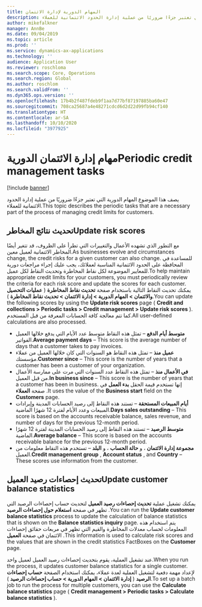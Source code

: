 ```yaml
---
title: المهام الدورية لإدارة الائتمان
description: يصف هذا الموضوع المهام الدورية التي تعتبر جزءًا ضروريًا من عملية إدارة الحدود الائتمانية للعملاء.
author: mikefalkner
manager: AnnBe
ms.date: 09/04/2019
ms.topic: article
ms.prod: ''
ms.service: dynamics-ax-applications
ms.technology: ''
audience: Application User
ms.reviewer: roschloma
ms.search.scope: Core, Operations
ms.search.region: Global
ms.author: roschlom
ms.search.validFrom: ''
ms.dyn365.ops.version: ''
ms.openlocfilehash: 17b4b2f487fdeb9f1aa7d77bf87197885ba60e47
ms.sourcegitcommit: 708ca25687a4e48271cdcd6d2d22d99fb94cf140
ms.translationtype: HT
ms.contentlocale: ar-SA
ms.lasthandoff: 10/10/2020
ms.locfileid: "3977925"
---
```

# <a name="periodic-credit-management-tasks"></a><span data-ttu-id="fc236-103">مهام إدارة الائتمان الدورية</span><span class="sxs-lookup"><span data-stu-id="fc236-103">Periodic credit management tasks</span></span>

[!include [banner](../includes/banner.md)]

<span data-ttu-id="fc236-104">يصف هذا الموضوع المهام الدورية التي تعتبر جزءًا ضروريًا من عملية إدارة الحدود الائتمانية للعملاء.</span><span class="sxs-lookup"><span data-stu-id="fc236-104">This topic describes the periodic tasks that are a necessary part of the process of managing credit limits for customers.</span></span>

## <a name="update-risk-scores"></a><span data-ttu-id="fc236-105">تحديث نتائج المخاطر</span><span class="sxs-lookup"><span data-stu-id="fc236-105">Update risk scores</span></span>

<span data-ttu-id="fc236-106">مع التطور الذي تشهده الأعمال والتغييرات التي تطرأ على الظروف، قد تتغير أيضًا المخاطر الائتمانية لعميل معين.</span><span class="sxs-lookup"><span data-stu-id="fc236-106">As businesses evolve and circumstances change, the credit risks for a given customer can also change.</span></span> <span data-ttu-id="fc236-107">للمساعدة في المحافظة على الحدود الائتمانية المناسبة لعملائك، يجب عليك إجراء مراجعات دورية للمعايير الموضوعة لكل نقاط المخاطرة وتحديث النقاط لكل عميل.</span><span class="sxs-lookup"><span data-stu-id="fc236-107">To help maintain appropriate credit limits for your customers, you must periodically review the criteria for each risk score and update the scores for each customer.</span></span> <span data-ttu-id="fc236-108">يمكنك تحديث النقاط التالية باستخدام صفحة **تحديث نقاط المخاطرة** ( **عمليات التحصيل والائتمان‬ \> المهام الدورية \> إدارة الائتمان \> تحديث نقاط المخاطرة** ).</span><span class="sxs-lookup"><span data-stu-id="fc236-108">You can update the following scores by using the **Update risk scores** page ( **Credit and collections \> Periodic tasks \> Credit management \> Update risk scores** ).</span></span> <span data-ttu-id="fc236-109">كما تتم معالجة كافة الحسابات المعرفة من قبل المستخدم.</span><span class="sxs-lookup"><span data-stu-id="fc236-109">All user-defined calculations are also processed.</span></span>

- <span data-ttu-id="fc236-110">**متوسط أيام الدفع** – تمثل هذه النقاط متوسط عدد الأيام التي يدفع خلالها العميل الفواتير.</span><span class="sxs-lookup"><span data-stu-id="fc236-110">**Average payment days** – This score is the average number of days that a customer takes to pay invoices.</span></span>
- <span data-ttu-id="fc236-111">**عميل منذ‬** – تمثل هذه النقاط هو السنوات التي كان خلالها العميل من عملاء مؤسستك.</span><span class="sxs-lookup"><span data-stu-id="fc236-111">**Customer since** – This score is the number of years that a customer has been a customer of your organization.</span></span>
- <span data-ttu-id="fc236-112">**في الأعمال منذ** – تمثل هذه النقاط عدد السنوات التي مرت على ممارسة الأعمال من قبل العميل.</span><span class="sxs-lookup"><span data-stu-id="fc236-112">**In business since** – This score is the number of years that a customer has been in business.</span></span> <span data-ttu-id="fc236-113">إنها تستخدم قيمة الحقل **بدء العمل** في صفحة **العملاء‏‎** .</span><span class="sxs-lookup"><span data-stu-id="fc236-113">It uses the value of the **Business start** field on the **Customers** page.</span></span>
- <span data-ttu-id="fc236-114">**أيام المبيعات المستحقة‬** – تستند هذه النقاط إلى رصيد الحسابات المدينة وإيرادات المبيعات وعدد الأيام لفترة 12 شهرًا الماضية.</span><span class="sxs-lookup"><span data-stu-id="fc236-114">**Days sales outstanding** – This score is based on the accounts receivable balance, sales revenue, and number of days for the previous 12-month period.</span></span>
- <span data-ttu-id="fc236-115">**متوسط الرصيد** – تستند هذه النقاط إلى رصيد الحسابات المدينة لفترة 12 شهرًا الماضية.</span><span class="sxs-lookup"><span data-stu-id="fc236-115">**Average balance** – This score is based on the accounts receivable balance for the previous 12-month period.</span></span>
- <span data-ttu-id="fc236-116">**مجموعة إدارة الائتمان** ، و **حالة الحساب** ، و **البلد** – تستخدم هذه النقاط معلومات من العميل.</span><span class="sxs-lookup"><span data-stu-id="fc236-116">**Credit management group** , **Account status** , and **Country** – These scores use information from the customer.</span></span>

## <a name="update-customer-balance-statistics"></a><span data-ttu-id="fc236-117">تحديث إحصاءات رصيد العميل</span><span class="sxs-lookup"><span data-stu-id="fc236-117">Update customer balance statistics</span></span>

<span data-ttu-id="fc236-118">يمكنك تشغيل عملية **تحديث إحصاءات رصيد العميل‬** لتحديث حساب إحصاءات الرصيد التي تظهر في صفحة‬ **استعلام حول إحصاءات الرصيد** .</span><span class="sxs-lookup"><span data-stu-id="fc236-118">You can run the **Update customer balance statistics** process to update the calculation of balance statistics that is shown on the **Balance statistics inquiry** page.</span></span> <span data-ttu-id="fc236-119">يتم استخدام هذه المعلومات لحساب معدلات المخاطرة والقيم التي تظهر في مربعات حقائق إحصاءات الائتمان في صفحة **العميل** .</span><span class="sxs-lookup"><span data-stu-id="fc236-119">This information is used to calculate risk scores and the values that are shown in the credit statistics FactBoxes on the **Customer** page.</span></span>

<span data-ttu-id="fc236-120">عند تشغيل العملية، يقوم بتحديث إحصاءات رصيد العميل لعميل واحد.</span><span class="sxs-lookup"><span data-stu-id="fc236-120">When you run the process, it updates customer balance statistics for a single customer.</span></span> <span data-ttu-id="fc236-121">لإعداد مهمة دفعية لتشغيل العملية لعدة عملاء، يمكنك استخدام الصفحة **حساب إحصاءات الرصيد** ( **إدارة الائتمان \> المهام الدورية \> حساب إحصاءات الرصيد** ).</span><span class="sxs-lookup"><span data-stu-id="fc236-121">To set up a batch job to run the process for multiple customers, you can use the **Calculate balance statistics** page ( **Credit management \> Periodic tasks \> Calculate balance statistics** ).</span></span>
